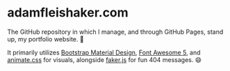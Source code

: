 # adamfleishaker.com

The GitHub repository in which I manage, and through GitHub Pages, stand up, my portfolio website. :link:

It primarily utilizes [Bootstrap Material Design](https://github.com/FezVrasta/bootstrap-material-design), [Font Awesome 5](https://github.com/FortAwesome/Font-Awesome), and [animate.css](https://github.com/animate-css/animate.css) for visuals, alongside [faker.js](https://github.com/Marak/faker.js) for fun 404 messages. :smile:
